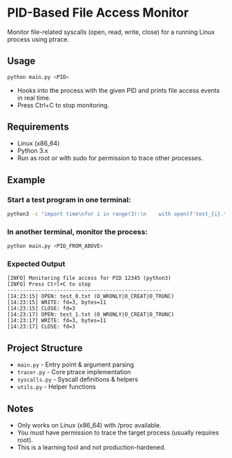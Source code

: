 # PID-Based File Access Monitor

Monitor file-related syscalls (open, read, write, close) for a running Linux process using ptrace.

## Usage

```bash
python main.py <PID>
```
- Hooks into the process with the given PID and prints file access events in real time.
- Press Ctrl+C to stop monitoring.

## Requirements
- Linux (x86_64)
- Python 3.x
- Run as root or with sudo for permission to trace other processes.

## Example

### Start a test program in one terminal:
```bash
python3 -c "import time\nfor i in range(3):\n    with open(f'test_{i}.txt', 'w') as f:\n        f.write('Hello World')\n    time.sleep(2)"
```

### In another terminal, monitor the process:
```bash
python main.py <PID_FROM_ABOVE>
```

### Expected Output
```
[INFO] Monitoring file access for PID 12345 (python3)
[INFO] Press Ctrl+C to stop
--------------------------------------------------
[14:23:15] OPEN: test_0.txt (O_WRONLY|O_CREAT|O_TRUNC)
[14:23:15] WRITE: fd=3, bytes=11
[14:23:15] CLOSE: fd=3
[14:23:17] OPEN: test_1.txt (O_WRONLY|O_CREAT|O_TRUNC)
[14:23:17] WRITE: fd=3, bytes=11
[14:23:17] CLOSE: fd=3
```

## Project Structure
- `main.py` - Entry point & argument parsing
- `tracer.py` - Core ptrace implementation
- `syscalls.py` - Syscall definitions & helpers
- `utils.py` - Helper functions

## Notes
- Only works on Linux (x86_64) with /proc available.
- You must have permission to trace the target process (usually requires root).
- This is a learning tool and not production-hardened.
